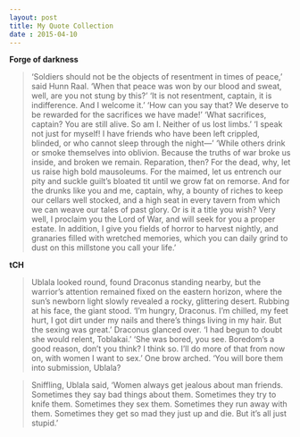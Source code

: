 ```yaml
---
layout: post
title: My Quote Collection
date : 2015-04-10
---
```



__Forge of darkness__

>‘Soldiers should not be the objects of resentment in times of peace,’ said Hunn Raal. ‘When that peace was won by our blood and sweat, well, are you not stung by this?’
>‘It is not resentment, captain, it is indifference. And I welcome it.’
>‘How can you say that? We deserve to be rewarded for the sacrifices we have made!’
>‘What sacrifices, captain? You are still alive. So am I. Neither of us lost limbs.’
>‘I speak not just for myself! I have friends who have been left crippled, blinded, or who cannot sleep through the night—’
>‘While others drink or smoke themselves into oblivion. Because the truths of war broke us inside, and broken we remain. Reparation, then? For the dead, why, let us raise high bold mausoleums. For the maimed, let us entrench our pity and suckle guilt’s bloated tit until we grow fat on remorse. And for the drunks like you and me, captain, why, a bounty of riches to keep our cellars well stocked, and a high seat in every tavern from which we can weave our tales of past glory. Or is it a title you wish? Very well, I proclaim you the Lord of War, and will seek for you a proper estate. In addition, I give you fields of horror to harvest nightly, and granaries filled with wretched memories, which you can daily grind to dust on this millstone you call your life.’

__tCH__

>Ublala looked round, found Draconus standing nearby, but the warrior’s attention remained fixed on the eastern horizon, where the sun’s newborn light slowly revealed a rocky, glittering desert. Rubbing at his face, the giant stood. ‘I’m hungry, Draconus. I’m chilled, my feet hurt, I got dirt under my nails and there’s things living in my hair. But the sexing was great.’
>Draconus glanced over. ‘I had begun to doubt she would relent, Toblakai.’
>‘She was bored, you see. Boredom’s a good reason, don’t you think? I think so. I’ll do more of that from now on, with women I want to sex.’
>One brow arched. ‘You will bore them into submission, Ublala?



>Sniffling, Ublala said, ‘Women always get jealous about man friends. Sometimes they say bad things about them. Sometimes they try to knife them. Sometimes they sex them. Sometimes they run away with them. Sometimes they get so mad they just up and die. But it’s all just stupid.’
